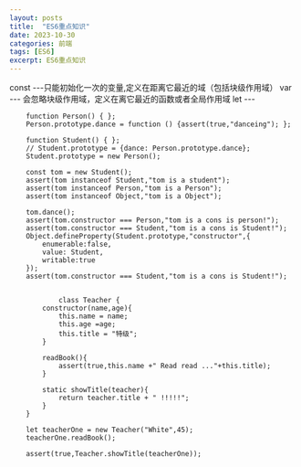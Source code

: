 ```yaml
---
layout: posts
title:  "ES6重点知识"
date: 2023-10-30
categories: 前端
tags: [ES6]
excerpt: ES6重点知识
---
```


const ---只能初始化一次的变量,定义在距离它最近的域（包括块级作用域）
var --- 会忽略块级作用域，定义在离它最近的函数或者全局作用域
let --- 


		function Person() { };
		Person.prototype.dance = function () {assert(true,"danceing"); };

		function Student() { };
		// Student.prototype = {dance: Person.prototype.dance};
		Student.prototype = new Person();

		const tom = new Student();
		assert(tom instanceof Student,"tom is a student");
		assert(tom instanceof Person,"tom is a Person");
		assert(tom instanceof Object,"tom is a Object");
		
		tom.dance();
		assert(tom.constructor === Person,"tom is a cons is person!");
		assert(tom.constructor === Student,"tom is a cons is Student!");
		Object.defineProperty(Student.prototype,"constructor",{
			enumerable:false,
			value: Student,
			writable:true
		});
		assert(tom.constructor === Student,"tom is a cons is Student!");


        		class Teacher {
			constructor(name,age){
				this.name = name;
				this.age =age;
				this.title = "特级";
			}

			readBook(){
				assert(true,this.name +" Read read ..."+this.title);
			}

			static showTitle(teacher){
				return teacher.title + " !!!!!";
			}
		}

		let teacherOne = new Teacher("White",45);
		teacherOne.readBook();

		assert(true,Teacher.showTitle(teacherOne));